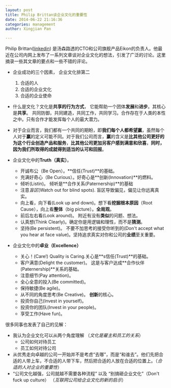 ```yaml
---
layout: post
title: Philip Brittan谈企业文化的重要性
date: 2014-06-22 21:16:36
categories: management
author: Xingjian Pan

---
```



Philip Brittan([linkedin](http://www.linkedin.com/in/pbrittan)) 是汤森路透的CTO和公司旗舰产品Eikon的负责人。他最近在公司内网上发布了一系列文章谈对企业文化的想法，引发了广泛的讨论。这里摘录一些其文章的要点和一些不错的评论。



* 企业成功的三个因素， 企业文化排第二
	1. 合适的人
	2. 合适的企业文化
	3. 合适的企业使命
* 什么是文化？文化是**共享的行为方式**， 它能帮助一个团体**发展**和**进步**。其核心是**共享**。 共同防御，共同建造，共同工作，共同学习。合作存在于人类的本性之中。只有合作才能发挥每个人的最大潜力。
* 对于企业而言，我们都有一个共同的期盼，即**我们每个人都希望赢**，虽然每个人对于**赢**的定义可能不同。对于我们公司而言，**赢**的含义是**比其他公司更好的为这个行业创造产品和服务**，**比其他公司更加另客户感到满意和欣喜**，**同时，因为我们所取得的成就得到适当的认可和回报**。 
* 企业文化中的**Truth（真实）**。
	* 开诚布公（Be Open）。**信任(Trust)**的基础。
	* 充满好奇心（Be Curious）。好奇心是**创新(Innovation)**的燃料。
	* 倾听(Listin)。 倾听是**合作关系(Paternership)**的基础
	* 注意*盲区*(Watch out for blind spots). 盲区导致偏见，偏见让你远离真实。
	* 向上看，向下看(Look up and down)。想下看**挖掘根本原因**（Root Cause），向上看**整体**（big picture）。**全局观**。
	* 前后左右看(Look around)。 附近有没有**类似**的问题、想法。
	* 认真想(Think Clearly)。确定你是用逻辑和理性，而不是**猜测**。
	* 坚持(Be persistent)。 不要不加思考的接受你听到的(Don't accept what you hear at face value)。坚持追求真实对你和公司的**业绩**至关重要。	
	
* 企业文化中的**卓业（Excellence）**
	* 关心！(Care!) Quality is Caring.关心是**s信任(Trust)**的基础。
	* 客户满意(Delight the customer)。 这是与客户达成**合作伙伴(Paternership)**关系的基础。
	* 注意细节(Pay attention)。 
	* 全心全意的投入(Be committed)。
	* 保持敏捷(Be agile)。
	* 从不同的角度思考(Be Creative)。 **创新**的核心。
	* 投资你自己(Invest in yourself)。 
	* 投资你的团队(Invest in your people)。
	* 享受工作(Have fun)。
	
	
	
很多同事也发表了自己的见解：

* 我认为企业文化可以从两个角度理解 （*文化是雇主和员工的关系*）
	* 公司如何对待员工
	* 员工如何对待公司
* 从优秀走向卓越的公司一开始并不是考虑“去哪”，而是“和谁去”。他们先把合适的人带上车，不合适的人带下车，然后把合适的人放在合适的位置上。（*合适的人对企业的重要性*）
* “公司文化越强，公司就越不需要各种流程” 以及 “别搞砸企业文化”（Don't fuck up culture） （*互联网公司给企业文化的新的启示*）
